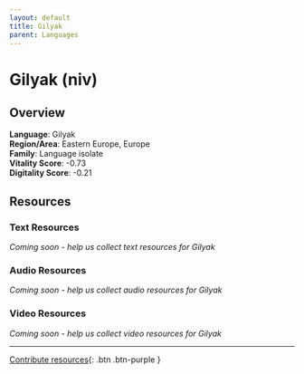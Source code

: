 ```yaml
---
layout: default
title: Gilyak
parent: Languages
---
```


# Gilyak (niv)

## Overview

**Language**: Gilyak  
**Region/Area**: Eastern Europe, Europe  
**Family**: Language isolate  
**Vitality Score**: -0.73  
**Digitality Score**: -0.21  

## Resources

### Text Resources
*Coming soon - help us collect text resources for Gilyak*

### Audio Resources
*Coming soon - help us collect audio resources for Gilyak*

### Video Resources
*Coming soon - help us collect video resources for Gilyak*

---

[Contribute resources](https://fairtrain.github.io/){: .btn .btn-purple }
